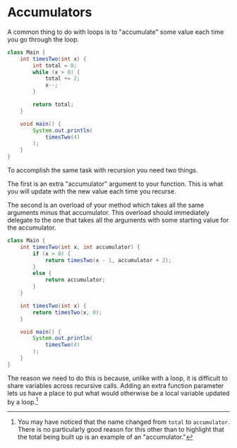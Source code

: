 # Accumulators

A common thing to do with loops is to "accumulate"
some value each time you go through the loop.

```java
class Main {
    int timesTwo(int x) {
        int total = 0;
        while (x > 0) {
            total += 2;
            x--;
        }

        return total;
    }

    void main() {
        System.out.println(
            timesTwo(4)
        );
    }
}
```

To accomplish the same task with recursion you need two things.

The first is an extra "accumulator" argument to your function.
This is what you will update with the new value each time
you recurse.

The second is an overload of your method which takes all the
same arguments minus that accumulator. This overload should
immediately delegate to the one that takes all the arguments
with some starting value for the accumulator.

```java
class Main {
    int timesTwo(int x, int accumulator) {
        if (x > 0) {
            return timesTwo(x - 1, accumulator + 2);
        }
        else {
            return accumulator;
        }
    }

    int timesTwo(int x) {
        return timesTwo(x, 0);
    }

    void main() {
        System.out.println(
            timesTwo(4)
        );
    }
}
```

The reason we need to do this is because, unlike with a loop, it is difficult to share variables
across recursive calls. Adding an extra function parameter lets us have a place
to put what would otherwise be a local variable updated by a loop.[^naming]

[^naming]: You may have noticed that the name changed from `total` to `accumulator`. There
is no particularly good reason for this other than to highlight that the total being built
up is an example of an "accumulator."